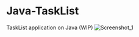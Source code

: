# Java-TaskList
TaskList application on Java
(WIP)
![Screenshot_1](https://user-images.githubusercontent.com/68498669/235307566-0408114f-07bf-4ae4-81d2-84ede14895a4.jpg)

